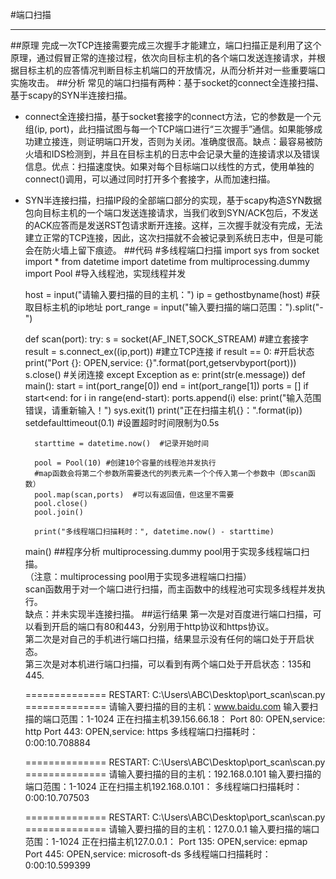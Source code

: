 #端口扫描
***
##原理
完成一次TCP连接需要完成三次握手才能建立，端口扫描正是利用了这个原理，通过假冒正常的连接过程，依次向目标主机的各个端口发送连接请求，并根据目标主机的应答情况判断目标主机端口的开放情况，从而分析并对一些重要端口实施攻击。
##分析
常见的端口扫描有两种：基于socket的connect全连接扫描、基于scapy的SYN半连接扫描。

* connect全连接扫描，基于socket套接字的connect方法，它的参数是一个元组(ip, port)，此扫描试图与每一个TCP端口进行“三次握手”通信。如果能够成功建立接连，则证明端口开发，否则为关闭。准确度很高。缺点：最容易被防火墙和IDS检测到，并且在目标主机的日志中会记录大量的连接请求以及错误信息。优点：扫描速度快。如果对每个目标端口以线性的方式，使用单独的connect()调用，可以通过同时打开多个套接字，从而加速扫描。
* SYN半连接扫描，扫描IP段的全部端口部分的实现，基于scapy构造SYN数据包向目标主机的一个端口发送连接请求，当我们收到SYN/ACK包后，不发送的ACK应答而是发送RST包请求断开连接。这样，三次握手就没有完成，无法建立正常的TCP连接，因此，这次扫描就不会被记录到系统日志中，但是可能会在防火墙上留下痕迹。
##代码
	#多线程端口扫描
	import sys
	from socket import *
	from datetime import datetime
	from multiprocessing.dummy import Pool  #导入线程池，实现线程并发
	
	host = input("请输入要扫描的目的主机：")
	ip = gethostbyname(host)  #获取目标主机的ip地址
	port_range = input("输入要扫描的端口范围：").split("-")
	
	def scan(port):
	    try:
	        s = socket(AF_INET,SOCK_STREAM)  #建立套接字
	        result = s.connect_ex((ip,port)) #建立TCP连接
	        if result == 0:  #开启状态
	            print("Port {}: OPEN,service: {}".format(port,getservbyport(port)))
	        s.close()  #关闭连接
	    except Exception as e:
	        print(str(e.message))
	def main():
	    start = int(port_range[0])
	    end = int(port_range[1])
	    ports = []
	    if start<end:
	        for i in range(end-start):
	            ports.append(i)
	    else:
	        print("输入范围错误，请重新输入！")
	        sys.exit(1)
	    print("正在扫描主机{}：".format(ip))
	    setdefaulttimeout(0.1)  #设置超时时间限制为0.5s
	
	    starttime = datetime.now()  #记录开始时间
	
	    pool = Pool(10) #创建10个容量的线程池并发执行
	    #map函数会将第二个参数所需要迭代的列表元素一个个传入第一个参数中（即scan函数）
	    pool.map(scan,ports)  #可以有返回值，但这里不需要
	    pool.close()
	    pool.join()
	
	    print("多线程端口扫描耗时：", datetime.now() - starttime)
	main()
##程序分析
multiprocessing.dummy pool用于实现多线程端口扫描。<br>
（注意：multiprocessing pool用于实现多进程端口扫描）<br>
scan函数用于对一个端口进行扫描，而主函数中的线程池可实现多线程并发执行。<br>
缺点：并未实现半连接扫描。
##运行结果
第一次是对百度进行端口扫描，可以看到开启的端口有80和443，分别用于http协议和https协议。<br>
第二次是对自己的手机进行端口扫描，结果显示没有任何的端口处于开启状态。<br>
第三次是对本机进行端口扫描，可以看到有两个端口处于开启状态：135和445.<br>

	============== RESTART: C:\Users\ABC\Desktop\port_scan\scan.py ==============
	请输入要扫描的目的主机：www.baidu.com
	输入要扫描的端口范围：1-1024
	正在扫描主机39.156.66.18：
	Port 80: OPEN,service: http
	Port 443: OPEN,service: https
	多线程端口扫描耗时： 0:00:10.708884
	>>> 
	============== RESTART: C:\Users\ABC\Desktop\port_scan\scan.py ==============
	请输入要扫描的目的主机：192.168.0.101
	输入要扫描的端口范围：1-1024
	正在扫描主机192.168.0.101：
	多线程端口扫描耗时： 0:00:10.707503
	>>> 
	============== RESTART: C:\Users\ABC\Desktop\port_scan\scan.py ==============
	请输入要扫描的目的主机：127.0.0.1
	输入要扫描的端口范围：1-1024
	正在扫描主机127.0.0.1：
	Port 135: OPEN,service: epmap
	Port 445: OPEN,service: microsoft-ds
	多线程端口扫描耗时： 0:00:10.599399
	>>> 